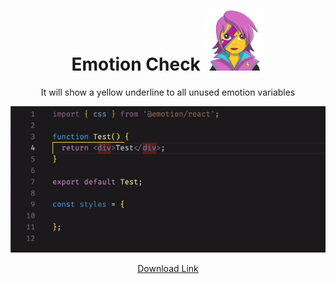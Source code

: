 <div align="center">

# Emotion Check ![emotion-check-screenshot](images/logo-96x96.png)

It will show a yellow underline to all unused emotion variables

![Demo](images/preview.gif)

[Download Link](https://marketplace.visualstudio.com/items?itemName=Sifat.emotion-check)

</div>
